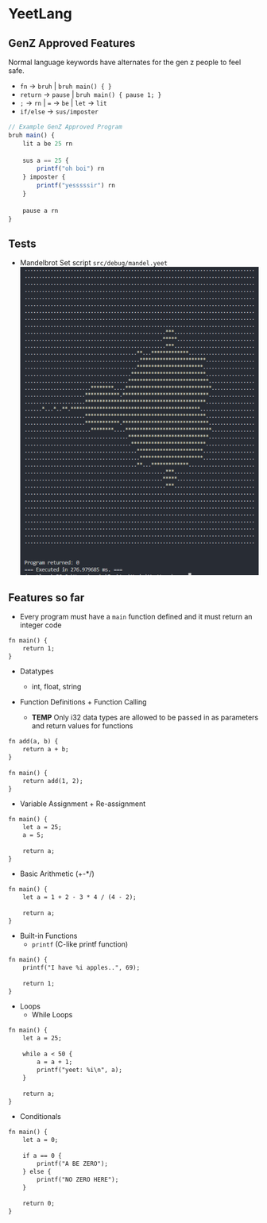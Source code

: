 # YeetLang

## GenZ Approved Features
Normal language keywords have alternates for the gen z people to feel safe.
- `fn` -> `bruh` | `bruh main() { }`
- `return` -> `pause` | `bruh main() { pause 1; }`
- `;` -> `rn` | `=` -> `be` | `let` -> `lit`
- `if/else` -> `sus/imposter`
```js
// Example GenZ Approved Program
bruh main() {
    lit a be 25 rn

    sus a == 25 {
        printf("oh boi") rn
    } imposter {
        printf("yesssssir") rn
    }

    pause a rn
}
```

## Tests
- Mandelbrot Set script `src/debug/mandel.yeet`
![Mandelbrot](mandel_example.png)

## Features so far
- Every program must have a `main` function defined and it must return an integer code
```
fn main() {
    return 1;
}
```

- Datatypes
    - int, float, string

- Function Definitions + Function Calling
    - **TEMP** Only i32 data types are allowed to be passed in as parameters and return values for functions
```
fn add(a, b) {
    return a + b;
}

fn main() {
    return add(1, 2);
}
```

- Variable Assignment + Re-assignment
```
fn main() {
    let a = 25;
    a = 5;

    return a;
}
```

- Basic Arithmetic (+-*/)
```
fn main() {
    let a = 1 + 2 - 3 * 4 / (4 - 2);

    return a;
}
```

- Built-in Functions
    - `printf` (C-like printf function)
```
fn main() {
    printf("I have %i apples..", 69);
    
    return 1;
}
```

- Loops
    - While Loops
```
fn main() {
    let a = 25;

    while a < 50 {
        a = a + 1;
        printf("yeet: %i\n", a);
    }

    return a;
}
```

- Conditionals
```
fn main() {
    let a = 0;

    if a == 0 {
        printf("A BE ZERO");
    } else {
        printf("NO ZERO HERE");
    }

    return 0;
}
```
